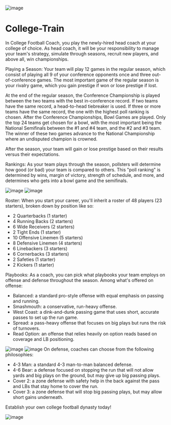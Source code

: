 
![image](https://github.com/ttvkenvin/College-Train/blob/master/icon-83.5%402x.png)
# College-Train
In College Football Coach, you play the newly-hired head coach at your college of choice. As head coach, it will be your responsibility to manage your team's strategy, simulate through seasons, recruit new players, and above all, win championships.

Playing a Season: Your team will play 12 games in the regular season, which consist of playing all 9 of your conference opponents once and three out-of-conference games. The most important game of the regular season is your rivalry game, which you gain prestige if won or lose prestige if lost.

At the end of the regular season, the Conference Championship is played between the two teams with the best in-conference record. If two teams have the same record, a head-to-head tiebreaker is used. If three or more teams have the same record, the one with the highest poll ranking is chosen. After the Conference Championships, Bowl Games are played. Only the top 24 teams get chosen for a bowl, with the most important being the National Semifinals between the #1 and #4 team, and the #2 and #3 team. The winner of these two games advance to the National Championship where an undisputed champion is crowned.

After the season, your team will gain or lose prestige based on their results versus their expectations.

Rankings: As your team plays through the season, pollsters will determine how good (or bad) your team is compared to others. This "poll ranking" is determined by wins, margin of victory, strength of schedule, and more, and determines who gets into a bowl game and the semifinals.

![image](https://github.com/ttvkenvin/College-Train/blob/master/1.png)
![image](https://github.com/ttvkenvin/College-Train/blob/master/2.png)

Roster: When you start your career, you'll inherit a roster of 48 players (23 starters), broken down by position like so:
* 2 Quarterbacks (1 starter)
* 4 Running Backs (2 starters)
* 6 Wide Receivers (2 starters)
* 2 Tight Ends (1 starter)
* 10 Offensive Linemen (5 starters)
* 8 Defensive Linemen (4 starters)
* 6 Linebackers (3 starters)
* 6 Cornerbacks (3 starters)
* 2 Safeties (1 starter)
* 2 Kickers (1 starter)

Playbooks: As a coach, you can pick what playbooks your team employs on offense and defense throughout the season. Among what's offered on offense:
* Balanced: a standard pro-style offense with equal emphasis on passing and running.
* Smashmouth: a conservative, run-heavy offense.
* West Coast: a dink-and-dunk passing game that uses short, accurate passes to set up the run game.
* Spread: a pass-heavy offense that focuses on big plays but runs the risk of turnovers.
* Read Option: an offense that relies heavily on option reads based on coverage and LB positioning.

![image](https://github.com/ttvkenvin/College-Train/blob/master/3.png)
![image](https://github.com/ttvkenvin/College-Train/blob/master/4.png)
On defense, coaches can choose from the following philosophies:
* 4-3 Man: a standard 4-3 man-to-man balanced defense.
* 4-6 Bear: a defense focused on stopping the run that will not allow yards and big plays on the ground, but may give up big passing plays.
* Cover 2: a zone defense with safety help in the back against the pass and LBs that stay home to cover the run.
* Cover 3: a zone defense that will stop big passing plays, but may allow short gains underneath.

Establish your own college football dynasty today!

![image](https://github.com/ttvkenvin/College-Train/blob/master/5.png)


